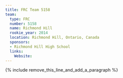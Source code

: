 ```yaml
---
title: FRC Team 5158
team:
  type: FRC
  number: 5158
  name: Richmond Hill
  rookie_year: 2014
  location: Richmond Hill, Ontario, Canada
  sponsors:
  - Richmond Hill High School
  links:
    Website:
---
```


{% include remove_this_line_and_add_a_paragraph %}